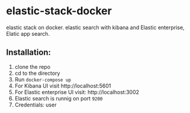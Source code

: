 # elastic-stack-docker
elastic stack on docker. elastic search with kibana and Elastic enterprise, Elatic app search.

## Installation:
1. clone the repo
2. cd to the directory
3. Run `docker-compose up`
4. For Kibana UI visit http://localhost:5601
5. For Elastic enterprise UI visit: http://localhost:3002
6. Elastic search is runnig on port `9200`
7. Credentials: user
